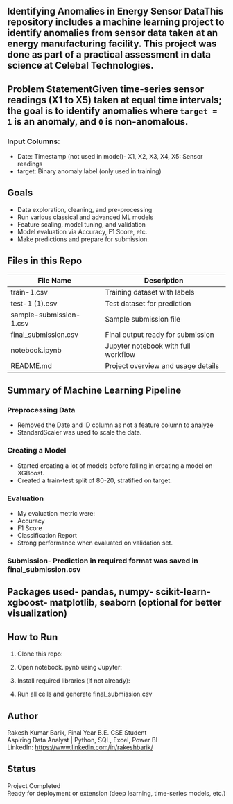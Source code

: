 ## Identifying Anomalies in Energy Sensor DataThis repository includes a machine learning project to identify anomalies from sensor data taken at an energy manufacturing facility. This project was done as part of a practical assessment in data science at Celebal Technologies. 

## Problem StatementGiven time-series sensor readings (X1 to X5) taken at equal time intervals; the goal is to identify anomalies where `target = 1` is an anomaly, and `0` is non-anomalous.

### Input Columns:
- Date: Timestamp (not used in model)- X1, X2, X3, X4, X5: Sensor readings
- target: Binary anomaly label (only used in training)

## Goals
- Data exploration, cleaning, and pre-processing
- Run various classical and advanced ML models
- Feature scaling, model tuning, and validation
- Model evaluation via Accuracy, F1 Score, etc.
- Make predictions and prepare for submission. 

## Files in this Repo

| File Name               | Description                           |
|-------------------------|---------------------------------------|
| train-1.csv             | Training dataset with labels          |
| test-1 (1).csv          | Test dataset for prediction           |
| sample-submission-1.csv | Sample submission file                |
| final_submission.csv    | Final output ready for submission     |
| notebook.ipynb          | Jupyter notebook with full workflow   |
| README.md               | Project overview and usage details    |

## Summary of Machine Learning Pipeline

### Preprocessing Data
- Removed the Date and ID column as not a feature column to analyze
- StandardScaler was used to scale the data.

### Creating a Model
- Started creating a lot of models before falling in creating a model on XGBoost.
- Created a train-test split of 80-20, stratified on target.

### Evaluation
- My evaluation metric were:
- Accuracy  
- F1 Score  
- Classification Report
- Strong performance when evaluated on validation set.

### Submission- Prediction in required format was saved in final_submission.csv

## Packages used- pandas, numpy- scikit-learn- xgboost- matplotlib, seaborn (optional for better visualization)

## How to Run

1. Clone this repo:

2. Open notebook.ipynb using Jupyter:

3. Install required libraries (if not already):

4. Run all cells and generate final_submission.csv

## Author

Rakesh Kumar Barik, Final Year B.E. CSE Student  
Aspiring Data Analyst | Python, SQL, Excel, Power BI  
LinkedIn: https://www.linkedin.com/in/rakeshbarik/

## Status

Project Completed  
Ready for deployment or extension (deep learning, time-series models, etc.)

